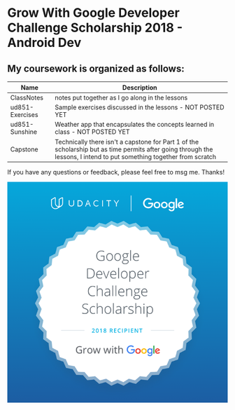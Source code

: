 # Grow With Google Developer Challenge Scholarship 2018 - Android Dev

## My coursework is organized as follows:

Name | Description
--- | ---
ClassNotes | notes put together as I go along in the lessons
ud851-Exercises | Sample exercises discussed in the lessons - NOT POSTED YET
ud851-Sunshine | Weather app that encapsulates the concepts learned in class - NOT POSTED YET
Capstone | Technically there isn't a capstone for Part 1 of the scholarship but as time permits after going through the lessons, I intend to put something together from scratch

If you have any questions or feedback, please feel free to msg me. Thanks!


![logo](GrowWithGoogleDeveloperChallengeScholarship.png)